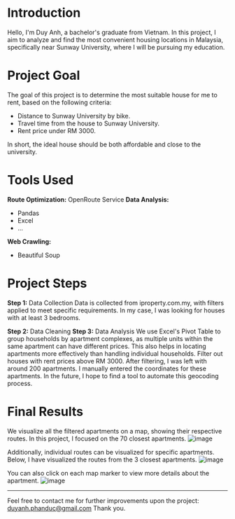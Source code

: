 # Introduction
Hello, I'm Duy Anh, a bachelor's graduate from Vietnam. In this project, I aim to analyze and find the most convenient housing locations in Malaysia, specifically near Sunway University, where I will be pursuing my education.

# Project Goal
The goal of this project is to determine the most suitable house for me to rent, based on the following criteria:

- Distance to Sunway University by bike.
- Travel time from the house to Sunway University.
- Rent price under RM 3000.

In short, the ideal house should be both affordable and close to the university.

# Tools Used
**Route Optimization:** OpenRoute Service
**Data Analysis:**
  - Pandas
  - Excel
  - ...

**Web Crawling:**
- Beautiful Soup


# Project Steps
**Step 1:** Data Collection
Data is collected from iproperty.com.my, with filters applied to meet specific requirements. In my case, I was looking for houses with at least 3 bedrooms.

**Step 2:** Data Cleaning
**Step 3:** Data Analysis
We use Excel's Pivot Table to group households by apartment complexes, as multiple units within the same apartment can have different prices. This also helps in locating apartments more effectively than handling individual households.
Filter out houses with rent prices above RM 3000.
After filtering, I was left with around 200 apartments. I manually entered the coordinates for these apartments. In the future, I hope to find a tool to automate this geocoding process.

# Final Results
We visualize all the filtered apartments on a map, showing their respective routes. In this project, I focused on the 70 closest apartments.
![image](https://github.com/user-attachments/assets/669a8b10-3d64-4e3b-912e-97a3387427b0)

Additionally, individual routes can be visualized for specific apartments. Below, I have visualized the routes from the 3 closest apartments.
![image](https://github.com/user-attachments/assets/937f6072-9584-48bb-ae9d-4eb476dc4a54)

You can also click on each map marker to view more details about the apartment.
![image](https://github.com/user-attachments/assets/565dbc27-1c21-40ed-a7b1-2548c0992692)

-----

Feel free to contact me for further improvements upon the project: duyanh.phanduc@gmail.com
Thank you.

